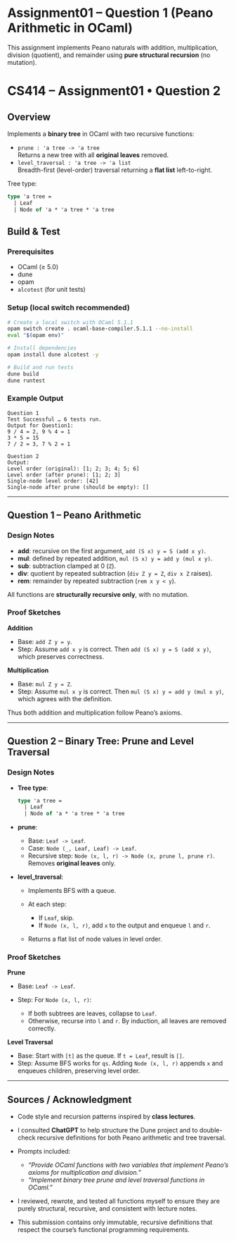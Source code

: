 # Assignment01 – Question 1 (Peano Arithmetic in OCaml)

This assignment implements Peano naturals with addition, multiplication, division (quotient), and remainder using **pure structural recursion** (no mutation).

# CS414 – Assignment01 • Question 2

## Overview
Implements a **binary tree** in OCaml with two recursive functions:

- `prune : 'a tree -> 'a tree`  
  Returns a new tree with all **original leaves** removed.
- `level_traversal : 'a tree -> 'a list`  
  Breadth-first (level-order) traversal returning a **flat list** left-to-right.

Tree type:
```ocaml
type 'a tree =
  | Leaf
  | Node of 'a * 'a tree * 'a tree
````

## Build & Test

### Prerequisites

* OCaml (≥ 5.0)
* dune
* opam
* `alcotest` (for unit tests)

### Setup (local switch recommended)

```bash
# Create a local switch with OCaml 5.1.1
opam switch create . ocaml-base-compiler.5.1.1 --no-install
eval "$(opam env)"

# Install dependencies
opam install dune alcotest -y

# Build and run tests
dune build
dune runtest
```

### Example Output

```
Question 1
Test Successful … 6 tests run.
Output for Question1:
9 / 4 = 2, 9 % 4 = 1
3 * 5 = 15
7 / 2 = 3, 7 % 2 = 1

Question 2
Output:
Level order (original): [1; 2; 3; 4; 5; 6]
Level order (after prune): [1; 2; 3]
Single-node level order: [42]
Single-node after prune (should be empty): []
```

---

## Question 1 – Peano Arithmetic

### Design Notes

* **add**: recursive on the first argument, `add (S x) y = S (add x y)`.
* **mul**: defined by repeated addition, `mul (S x) y = add y (mul x y)`.
* **sub**: subtraction clamped at 0 (`Z`).
* **div**: quotient by repeated subtraction (`div Z y = Z`, `div x Z` raises).
* **rem**: remainder by repeated subtraction (`rem x y < y`).

All functions are **structurally recursive only**, with no mutation.

### Proof Sketches

**Addition**

* Base: `add Z y = y`.
* Step: Assume `add x y` is correct. Then
  `add (S x) y = S (add x y)`, which preserves correctness.

**Multiplication**

* Base: `mul Z y = Z`.
* Step: Assume `mul x y` is correct. Then
  `mul (S x) y = add y (mul x y)`, which agrees with the definition.

Thus both addition and multiplication follow Peano’s axioms.

---

## Question 2 – Binary Tree: Prune and Level Traversal

### Design Notes

* **Tree type**:

  ```ocaml
  type 'a tree =
    | Leaf
    | Node of 'a * 'a tree * 'a tree
  ```

* **prune**:

  * Base: `Leaf -> Leaf`.
  * Case: `Node (_, Leaf, Leaf) -> Leaf`.
  * Recursive step: `Node (x, l, r) -> Node (x, prune l, prune r)`.
    Removes **original leaves** only.

* **level\_traversal**:

  * Implements BFS with a queue.
  * At each step:

    * If `Leaf`, skip.
    * If `Node (x, l, r)`, add `x` to the output and enqueue `l` and `r`.
  * Returns a flat list of node values in level order.

### Proof Sketches

**Prune**

* Base: `Leaf -> Leaf`.
* Step: For `Node (x, l, r)`:

  * If both subtrees are leaves, collapse to `Leaf`.
  * Otherwise, recurse into `l` and `r`.
    By induction, all leaves are removed correctly.

**Level Traversal**

* Base: Start with `[t]` as the queue. If `t = Leaf`, result is `[]`.
* Step: Assume BFS works for `qs`.
  Adding `Node (x, l, r)` appends `x` and enqueues children, preserving level order.

---

## Sources / Acknowledgment

* Code style and recursion patterns inspired by **class lectures**.
* I consulted **ChatGPT** to help structure the Dune project and to double-check recursive definitions for both Peano arithmetic and tree traversal.
* Prompts included:

  * *“Provide OCaml functions with two variables that implement Peano’s axioms for multiplication and division.”*
  * *“Implement binary tree prune and level traversal functions in OCaml.”*
* I reviewed, rewrote, and tested all functions myself to ensure they are purely structural, recursive, and consistent with lecture notes.
* This submission contains only immutable, recursive definitions that respect the course’s functional programming requirements.
